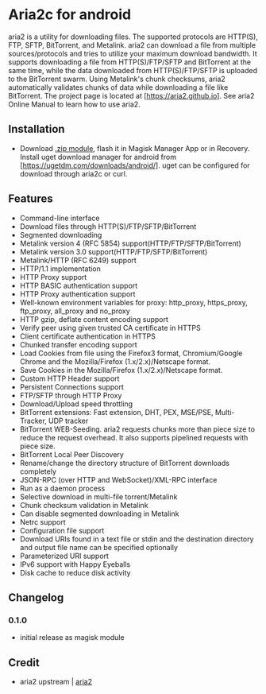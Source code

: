 # Aria2c for android

aria2 is a utility for downloading files. The supported protocols are HTTP(S), FTP, SFTP, BitTorrent, and Metalink. aria2 can download a file from multiple sources/protocols and tries to utilize your maximum download bandwidth. It supports downloading a file from HTTP(S)/FTP/SFTP and BitTorrent at the same time, while the data downloaded from HTTP(S)/FTP/SFTP is uploaded to the BitTorrent swarm. Using Metalink's chunk checksums, aria2 automatically validates chunks of data while downloading a file like BitTorrent. The project page is located at [https://aria2.github.io]. See aria2 Online Manual to learn how to use aria2.

## Installation
- Download [.zip module](https://github.com/Magisk-Modules-Repo/aria2c/releases), flash it in Magisk Manager App or in Recovery. Install uget download manager for android from [https://ugetdm.com/downloads/android/]. uget can be configured for download through aria2c or curl.

## Features

- Command-line interface
-   Download files through HTTP(S)/FTP/SFTP/BitTorrent
-   Segmented downloading
-   Metalink version 4 (RFC 5854) support(HTTP/FTP/SFTP/BitTorrent)
-   Metalink version 3.0 support(HTTP/FTP/SFTP/BitTorrent)
-   Metalink/HTTP (RFC 6249) support
-   HTTP/1.1 implementation
-   HTTP Proxy support
-   HTTP BASIC authentication support
-   HTTP Proxy authentication support
-   Well-known environment variables for proxy: http_proxy, https_proxy, ftp_proxy, all_proxy and no_proxy
-   HTTP gzip, deflate content encoding support
-   Verify peer using given trusted CA certificate in HTTPS
-   Client certificate authentication in HTTPS
-  Chunked transfer encoding support
-   Load Cookies from file using the Firefox3 format, Chromium/Google Chrome and the Mozilla/Firefox (1.x/2.x)/Netscape format.
-   Save Cookies in the Mozilla/Firefox (1.x/2.x)/Netscape format.
-   Custom HTTP Header support
-   Persistent Connections support
-   FTP/SFTP through HTTP Proxy
-   Download/Upload speed throttling
-   BitTorrent extensions: Fast extension, DHT, PEX, MSE/PSE, Multi-Tracker, UDP tracker
-   BitTorrent WEB-Seeding. aria2 requests chunks more than piece size to reduce the request overhead. It also supports pipelined requests with piece size.
-   BitTorrent Local Peer Discovery
-   Rename/change the directory structure of BitTorrent downloads completely
-   JSON-RPC (over HTTP and WebSocket)/XML-RPC interface
-   Run as a daemon process
-   Selective download in multi-file torrent/Metalink
-   Chunk checksum validation in Metalink
-   Can disable segmented downloading in Metalink
-   Netrc support
-   Configuration file support
-   Download URIs found in a text file or stdin and the destination directory and output file name can be specified optionally
-   Parameterized URI support
-   IPv6 support with Happy Eyeballs
-   Disk cache to reduce disk activity


## Changelog
### 0.1.0
- initial release as magisk module 

## Credit
- aria2 upstream | [aria2](https://github.com/aria2/aria2)
